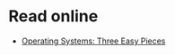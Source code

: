# Read online

- [Operating Systems: Three Easy Pieces](http://pages.cs.wisc.edu/~remzi/OSTEP/#book-chapters)


